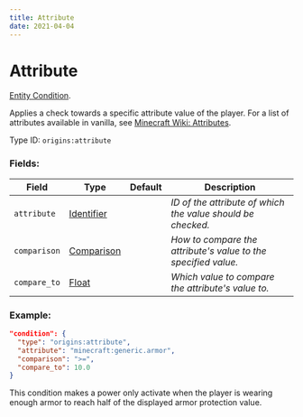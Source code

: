 ```yaml
---
title: Attribute
date: 2021-04-04
---
```

# Attribute

[Entity Condition](../entity_conditions.md).

Applies a check towards a specific attribute value of the player. For a list of attributes available in vanilla, see [Minecraft Wiki: Attributes](https://minecraft.fandom.com/wiki/Attribute#Attributes).

Type ID: `origins:attribute`

### Fields:

Field  | Type | Default | Description
-------|------|---------|-------------
`attribute` | [Identifier](../data_types/identifier.md) | |  _ID of the attribute of which the value should be checked._
`comparison` | [Comparison](../data_types/comparison.md) | |  _How to compare the attribute's value to the specified value._
`compare_to` | [Float](../data_types/float.md) | | _Which value to compare the attribute's value to._

### Example:

```json
"condition": {
  "type": "origins:attribute",
  "attribute": "minecraft:generic.armor",
  "comparison": ">=",
  "compare_to": 10.0
}
```

This condition makes a power only activate when the player is wearing enough armor to reach half of the displayed armor protection value.
